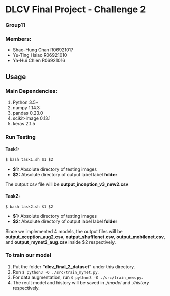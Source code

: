 # DLCV Final Project - Challenge 2
### Group11
### Members: 
* Shao-Hung Chan R06921017
* Yu-Ting Hsiao  R06921010
* Ya-Hui Chien   R06921016

## Usage
### Main Dependencies:
1. Python 3.5+
2. numpy 1.14.3
3. pandas 0.23.0
4. scikit-image 0.13.1
5. keras 2.1.5

### Run Testing
#### Task1:
```shell
$ bash task1.sh $1 $2
```
* **$1:** Absolute directory of testing images
* **$2:** Absolute directory of output label label **folder**

The output csv file will be **output_inception_v3_new2.csv**

#### Task2:
```shell
$ bash task2.sh $1 $2
```
* **$1:** Absolute directory of testing images
* **$2:** Absolute directory of output label label **folder**

Since we implemented 4 models, the output files will be **output_xception_aug2.csv**, **output_shufflenet.csv**, **output_mobilenet.csv**, and **output_mynet2_aug.csv** inside $2 respectively.

### To train our model
1. Put the folder **"dlcv_final_2_dataset"** under this directory.
2. Run `$ python3 -O ./src/train_mynet.py`.
3. For data augmentation, run `$ python3 -O ./src/train_new.py`.
4. The reult model and history will be saved in *./model* and *./history* respectively.